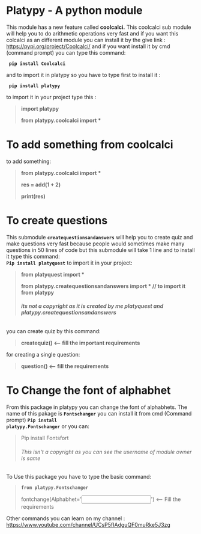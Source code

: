 <h1>Platypy - A python module</h1>
This module has a new  feature called <strong>coolcalci.</strong> This coolcalci sub module
will help you to do arithmetic operations very fast and if you want this colcalci as an 
different module you can install it by the give link : 
<a href="https://pypi.org/project/Coolcalci/">https://pypi.org/project/Coolcalci/</a>
and if you want install it by cmd (command prompt) you can type this command:

<code><strong> pip install Coolcalci </strong></code>

and to import it in platypy so you have to type first to install it :

<code><strong> pip install platypy </strong></code>

to import it in your project type this : 

><strong>import platypy</strong>
>
><strong>from platypy.coolcalci import *</strong>
# To add something from coolcalci
to add something:
><strong>from platypy.coolcalci import *</strong>
> 
><strong>res = add(1 + 2)</strong>
> 
><strong>print(res)</strong>

<h1>To create questions</h1>
This submodule <code><strong>createquestionsandanswers</strong></code> will help you to create quiz and make questions
very fast because people would sometimes make many questions in 50 lines of code but this submodule will take 1 line and 
to install it type this command:
<br>
<code><strong>Pip install platyquest</strong></code>
to import it in your project:

><strong>from platyquest import *</strong>
> 
> <strong>from platypy.createquestionsandanswers import * // to import it from platypy 
> 
> ###### its not a copyright as it is created by me platyquest and platypy.createquestionsandanswers</strong>
you can create quiz by this command:
><strong>createquiz() <-- fill the important requirements </strong>

for creating a single question:
> <strong>question() <-- fill the requirements</strong>

# To Change the font of alphabhet
From this package in platypy you can change the font of alphabhets. The name of this pakage is <code><strong>Fontschanger</strong></code> you can install it from cmd (Command prompt) <code><strong>Pip install platypy.Fontschanger</strong></code> or you can:
>Pip install Fontsfort
>###### This isn't a copyright as you can see the username of module owner is same
To Use this package you have to type the basic command:
><code><strong>from platypy.Fontschanger</strong></code>
> 
> fontchange(Alphabhet='<input>')          <-- Fill the requirements

Other commands you can learn on my channel : 
<br>
<a href = "https://www.youtube.com/channel/UCsP5fIAdguQF0muRke5J3zg">https://www.youtube.com/channel/UCsP5fIAdguQF0muRke5J3zg</a>